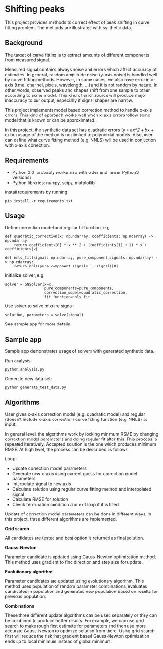 # Shifting peaks

This project provides methods to correct effect of peak shifting in curve fitting problem. The methods 
are illustrated with synthetic data.

## Background

The target of curve fitting is to extract amounts of different components from measured signal.

Measured signal contains always noise and errors which affect accuracy of estimates. 
In general, random amplitude noise (y-axis noise) is handled well by curve fitting methods. However, in some cases,
we also have error in x-axis (time, channel, pixels, wavelength, ...) and it is not random by nature. 
In other words, observed peaks and shapes shift from one sample to other according to some model. This kind of 
error source will produce major inaccuracy to our output, especially if signal shapes are narrow.

This project implements model based correction method to handle x-axis errors. This kind of approach
works well when x-axis errors follow some model that is known or can be approximated. 

In this project, the synthetic data set has quadratic errors (y = a*x^2 + b*x + c) but usage of the method is not limited
to polynomial models. Also, user can define what curve fitting method (e.g. NNLS) will be used in conjuction with x-axis
correction.


## Requirements

- Python 3.6 (probably works also with older and newer Python3 versions)
- Python libraries: numpy, scipy, matplotlib

Install requirements by running

```
pip install -r requirements.txt
```


## Usage

Define correction model and regular fit function, e.g.

```
def quadratic_correction(x: np.ndarray, coefficients: np.ndarray) -> np.ndarray:
    return coefficients[0] * x ** 2 + (coefficients[1] + 1) * x + coefficients[2]

def nnls_fit(signal: np.ndarray, pure_component_signals: np.ndarray) -> np.ndarray:
    return nnls(pure_component_signals.T, signal)[0]
```

Initialize solver, e.g.

```
solver = GNSolver(x=x,
                  pure_components=pure_components,
                  correction_model=quadratic_correction,
                  fit_function=nnls_fit)
```

Use solver to solve mixture signal:

```
solution, parameters = solve(signal)
```

See sample app for more details.


## Sample app

Sample app demonstrates usage of solvers with generated synthetic data.
    

Run analysis:

```
python analysis.py
```

Generate new data set:

```
python generate_test_data.py
```


## Algorithms

User gives x-axis correction model (e.g. quadratic model) and regular (doesn't include x-axis correction) curve fitting 
function (e.g. NNLS) as input. 

In general level, the algorithms work by looking minimum RSME by changing correction model parameters
and doing regular fit after this. This process is repeated iteratively. Accepted solution is 
the one which produces minimum RMSE. At high level, the process can be described as follows:

Loop:
- Update correction model parameters
- Generate new x-axis using current guess for correction model parameters
- Interpolate signal to new axis
- Calculate solution using regular curve fitting method and interpolated signal
- Calculate RMSE for solution
- Check termination condition and exit loop if it is filled

Update of correction model parameters can be done in different ways. In this project, three
different algorithms are implemented.

**Grid search**

All candidates are tested and best option is returned as final solution.

**Gauss-Newton**

Parameter candidate is updated using Gauss-Newton optimization method. This method uses gradient to
find direction and step size for update.

**Evolutionary algorithm**

Parameter candidates are updated using evolutionary algorithm. This method uses population of random 
parameter combinations, evaluates candidates in population and generates new population based on
results for previous population.

**Combinations**

These three different update algorithms can be used separately or they can be combined to produce better
results. For example, we can use grid search to make rough first estimate for parameters and then use more
accurate Gauss-Newton to optimize solution from there. Using grid search first will reduce the risk that 
gradient based Gauss-Newton optimization ends up to local minimum instead of global minimum.


